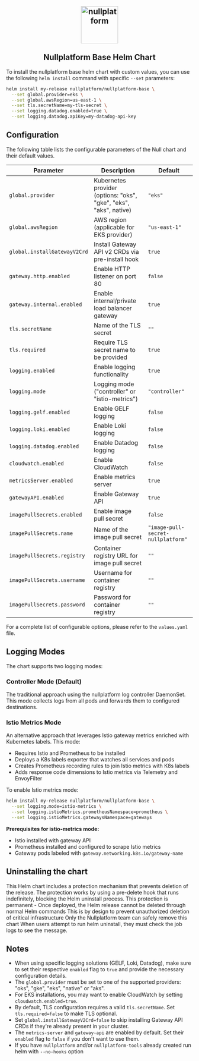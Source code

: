 <h2 align="center">
    <a href="https://httpie.io" target="blank_">
        <img height="100" alt="nullplatform" src="https://nullplatform.com/favicon/android-chrome-192x192.png" />
    </a>
    <br>
    <br>
    Nullplatform Base Helm Chart
    <br>
</h2>

To install the nullplatform base helm chart with custom values, you can use the following `helm install` command with specific `--set` parameters:

```bash
helm install my-release nullplatform/nullplatform-base \
  --set global.provider=eks \
  --set global.awsRegion=us-east-1 \
  --set tls.secretName=my-tls-secret \
  --set logging.datadog.enabled=true \
  --set logging.datadog.apiKey=my-datadog-api-key
```
## Configuration

The following table lists the configurable parameters of the Null chart and their default values.

| Parameter                   | Description                                                       | Default                            |
|-----------------------------| ----------------------------------------------------------------- |------------------------------------|
| `global.provider`           | Kubernetes provider (options: "oks", "gke", "eks", "aks", native) | `"eks"`                            |
| `global.awsRegion`          | AWS region (applicable for EKS provider)                          | `"us-east-1"`                      |
| `global.installGatewayV2Crd`| Install Gateway API v2 CRDs via pre-install hook                 | `true`                             |
| `gateway.http.enabled`      | Enable HTTP listener on port 80                                  | `false`                            |
| `gateway.internal.enabled`  | Enable internal/private load balancer gateway                    | `true`                             |
| `tls.secretName`            | Name of the TLS secret                                            | `""`                               |
| `tls.required`              | Require TLS secret name to be provided                           | `true`                             |
| `logging.enabled`           | Enable logging functionality                                      | `true`                             |
| `logging.mode`              | Logging mode ("controller" or "istio-metrics")                   | `"controller"`                     |
| `logging.gelf.enabled`      | Enable GELF logging                                               | `false`                            |
| `logging.loki.enabled`      | Enable Loki logging                                               | `false`                            |
| `logging.datadog.enabled`   | Enable Datadog logging                                            | `false`                            |
| `cloudwatch.enabled`        | Enable CloudWatch                                                 | `false`                            |
| `metricsServer.enabled`     | Enable metrics server                                             | `true`                             |
| `gatewayAPI.enabled`        | Enable Gateway API                                                | `true`                             |
| `imagePullSecrets.enabled`  | Enable image pull secret                                          | `false`                            |
| `imagePullSecrets.name`     | Name of the image pull secret                                     | `"image-pull-secret-nullplatform"` |
| `imagePullSecrets.registry` | Container registry URL for image pull secret                      | `""`                               |
| `imagePullSecrets.username` | Username for container registry                                   | `""`                               |
| `imagePullSecrets.password` | Password for container registry                                   | `""`                               |

For a complete list of configurable options, please refer to the `values.yaml` file.

## Logging Modes

The chart supports two logging modes:

### Controller Mode (Default)
The traditional approach using the nullplatform log controller DaemonSet. This mode collects logs from all pods and forwards them to configured destinations.

### Istio Metrics Mode
An alternative approach that leverages Istio gateway metrics enriched with Kubernetes labels. This mode:
- Requires Istio and Prometheus to be installed
- Deploys a K8s labels exporter that watches all services and pods
- Creates Prometheus recording rules to join Istio metrics with K8s labels
- Adds response code dimensions to Istio metrics via Telemetry and EnvoyFilter

To enable Istio metrics mode:

```bash
helm install my-release nullplatform/nullplatform-base \
  --set logging.mode=istio-metrics \
  --set logging.istioMetrics.prometheusNamespace=prometheus \
  --set logging.istioMetrics.gatewaysNamespace=gateways
```

**Prerequisites for istio-metrics mode:**
- Istio installed with gateway API
- Prometheus installed and configured to scrape Istio metrics
- Gateway pods labeled with `gateway.networking.k8s.io/gateway-name`

## Uninstalling the chart

This Helm chart includes a protection mechanism that prevents deletion of the release. The protection works by using a pre-delete hook that runs indefinitely, blocking the Helm uninstall process. This protection is permanent - Once deployed, the Helm release cannot be deleted through normal Helm commands
This is by design to prevent unauthorized deletion of critical infrastructure
Only the Nullplatform team can safely remove this chart
When users attempt to run helm uninstall, they must check the job logs to see the message.


## Notes

- When using specific logging solutions (GELF, Loki, Datadog), make sure to set their respective `enabled` flag to `true` and provide the necessary configuration details.
- The `global.provider` must be set to one of the supported providers: "oks", "gke", "eks", "native" or "aks".
- For EKS installations, you may want to enable CloudWatch by setting `cloudwatch.enabled=true`.
- By default, TLS configuration requires a valid `tls.secretName`. Set `tls.required=false` to make TLS optional.
- Set `global.installGatewayV2Crd=false` to skip installing Gateway API CRDs if they're already present in your cluster.
- The `metrics-server` and `gateway-api` are enabled by default. Set their `enabled` flag to `false` if you don't want to use them.
- If you have `nullplatform` and/or `nullplatform-tools` already created run helm with `--no-hooks` option
